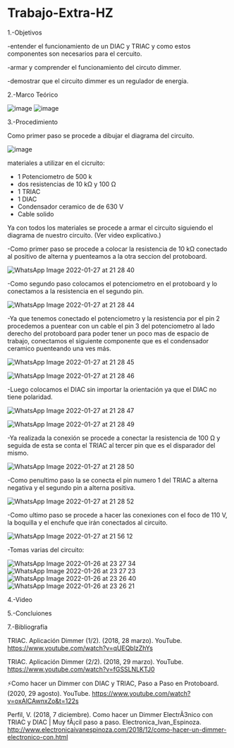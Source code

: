 # Trabajo-Extra-HZ


1.-Objetivos

-entender el funcionamiento de un DIAC y TRIAC y como estos componentes son necesarios para el cercuito.

-armar y comprender el funcionamiento del circuto dimmer. 

-demostrar que el circuito dimmer es un regulador de energia.

2.-Marco Teórico

![image](https://user-images.githubusercontent.com/93899720/150904261-9f272f1e-2676-4e96-aaad-92375f811e4d.png)
![image](https://user-images.githubusercontent.com/93899720/150904432-7b64da29-bcd1-4a45-be8a-8e1c8b6d744e.png)


3.-Procedimiento

Como primer paso se procede a dibujar el diagrama del circuito.

![image](https://user-images.githubusercontent.com/93899720/151284469-873efcbe-b6c2-47b5-a168-b8c6f90e6245.png)

materiales a utilizar en el cicruito:
- 1 Potenciometro de 500 k
- dos resistencias de 10 kΩ y 100 Ω
- 1 TRIAC
- 1 DIAC
- Condensador ceramico de de 630 V
- Cable solido

Ya con todos los materiales se procede a armar el circuito siguiendo el diagrama de nuestro circuito. (Ver video explicativo.)

-Como primer paso se procede a colocar la resistencia de 10 kΩ conectado al positivo de alterna y puenteamos a la otra seccion del protoboard.

![WhatsApp Image 2022-01-27 at 21 28 40](https://user-images.githubusercontent.com/93899720/151477067-c88964a1-664b-41e2-b1be-77420a0e41b7.jpeg)


-Como segundo paso colocamos el potenciometro en el protoboard y lo conectamos a la resistencia en el segundo pin.

![WhatsApp Image 2022-01-27 at 21 28 44](https://user-images.githubusercontent.com/93899720/151477243-c774e80d-dcab-4900-87f0-04aa18e806d3.jpeg)


-Ya que tenemos conectado el potenciometro y la resistencia por el pin 2 procedemos a puentear con un cable el pin 3 del potenciometro al lado derecho del protoboard para poder tener un poco mas de espacio de trabajo, conectamos el siguiente componente que es el condensador ceramico puenteando una ves más.

![WhatsApp Image 2022-01-27 at 21 28 45](https://user-images.githubusercontent.com/93899720/151477671-6ed7019c-3221-4248-ba6c-260c6cb428b7.jpeg)

![WhatsApp Image 2022-01-27 at 21 28 46](https://user-images.githubusercontent.com/93899720/151477718-1bb9b041-e72d-46a7-9c0b-d318485aa135.jpeg)


-Luego colocamos el DIAC sin importar la orientación ya que el DIAC no tiene polaridad.

![WhatsApp Image 2022-01-27 at 21 28 47](https://user-images.githubusercontent.com/93899720/151477887-6f02a296-da21-49c1-a28f-6df084403783.jpeg)

![WhatsApp Image 2022-01-27 at 21 28 49](https://user-images.githubusercontent.com/93899720/151477926-ecbb0517-4181-45ed-a99f-bd213d463c41.jpeg)


-Ya realizada la conexión se procede a conectar la resistencia de 100 Ω y seguida de esta se conta el TRIAC al tercer pin que es el disparador del mismo.

![WhatsApp Image 2022-01-27 at 21 28 50](https://user-images.githubusercontent.com/93899720/151478275-92e326d3-a5c0-454d-a921-7a876c078d9c.jpeg)


-Como penultimo paso la se conecta el pin numero 1 del TRIAC a alterna negativa y el segundo pin a alterna positiva.

![WhatsApp Image 2022-01-27 at 21 28 52](https://user-images.githubusercontent.com/93899720/151479078-58cf2435-0c2f-43dc-8f3d-a946caeb309d.jpeg)


-Como ultimo paso se procede a hacer las conexiones con el foco de 110 V, la boquilla y el enchufe que irán conectados al circuito.

![WhatsApp Image 2022-01-27 at 21 56 12](https://user-images.githubusercontent.com/93899720/151479433-b100de31-8b86-4cb2-87c9-27111d719630.jpeg)


-Tomas varias del circuito:


![WhatsApp Image 2022-01-26 at 23 27 34](https://user-images.githubusercontent.com/93899720/151292041-057f36c7-49cd-4eae-8d4c-12872b819715.jpeg)
![WhatsApp Image 2022-01-26 at 23 27 23](https://user-images.githubusercontent.com/93899720/151292089-26a7bfe1-39b5-4a6f-9189-b4b6c0b211a1.jpeg)
![WhatsApp Image 2022-01-26 at 23 26 40](https://user-images.githubusercontent.com/93899720/151292112-a5017fa5-b246-4239-a202-5c45b77f638d.jpeg)
![WhatsApp Image 2022-01-26 at 23 26 21](https://user-images.githubusercontent.com/93899720/151292128-f73a9fc4-f9b2-426a-9813-014487e1dce2.jpeg)

4.-Video


5.-Concluiones



7.-Bibliografía

TRIAC. Aplicación Dimmer (1/2). (2018, 28 marzo). YouTube. https://www.youtube.com/watch?v=qUEQblzZhYs


TRIAC. Aplicación Dimmer (2/2). (2018, 29 marzo). YouTube. https://www.youtube.com/watch?v=fGSSLNLKTJ0


⚡Como hacer un Dimmer con DIAC y TRIAC, Paso a Paso en Protoboard. (2020, 29 agosto). YouTube. https://www.youtube.com/watch?v=oxAlCAwnxZo&t=122s


Perfil, V. (2018, 7 diciembre). Como hacer un Dimmer ElectrÃ3nico con TRIAC y DIAC | Muy fÃ¡cil paso a paso. Electronica_Ivan_Espinoza. http://www.electronicaivanespinoza.com/2018/12/como-hacer-un-dimmer-electronico-con.html

